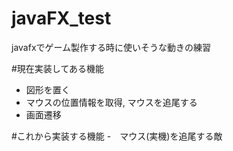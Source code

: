 # javaFX_test
javafxでゲーム製作する時に使いそうな動きの練習

#現在実装してある機能
- 図形を置く
- マウスの位置情報を取得, マウスを追尾する
- 画面遷移

#これから実装する機能
-　マウス(実機)を追尾する敵

